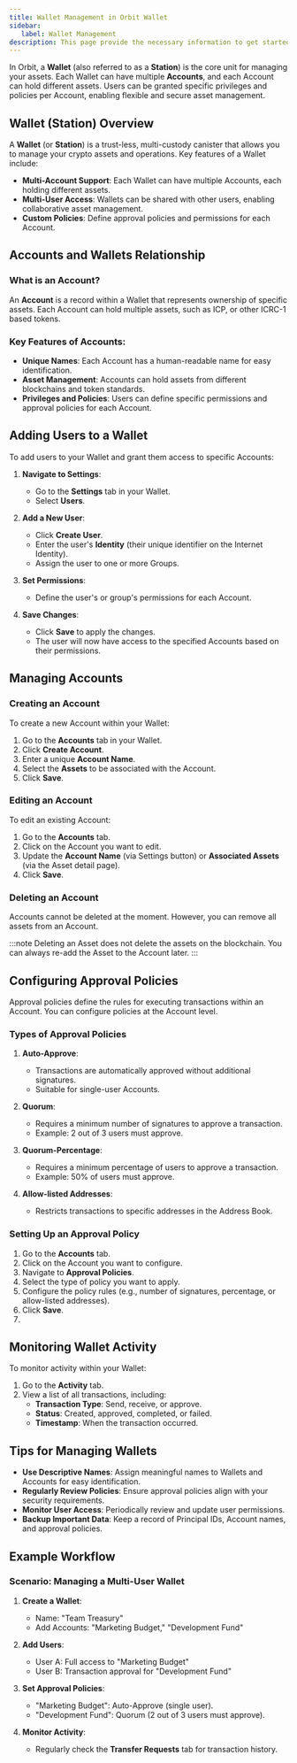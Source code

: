 ```yaml
---
title: Wallet Management in Orbit Wallet
sidebar:
   label: Wallet Management
description: This page provide the necessary information to get started with Orbit.
---
```



In Orbit, a **Wallet** (also referred to as a **Station**) is the core unit for managing your assets. Each Wallet can have multiple **Accounts**, and each Account can hold different assets. Users can be granted specific privileges and policies per Account, enabling flexible and secure asset management.



## Wallet (Station) Overview

A **Wallet** (or **Station**) is a trust-less, multi-custody canister that allows you to manage your crypto assets and operations. Key features of a Wallet include:

- **Multi-Account Support**: Each Wallet can have multiple Accounts, each holding different assets.
- **Multi-User Access**: Wallets can be shared with other users, enabling collaborative asset management.
- **Custom Policies**: Define approval policies and permissions for each Account.



## Accounts and Wallets Relationship

### What is an Account?
An **Account** is a record within a Wallet that represents ownership of specific assets. Each Account can hold multiple assets, such as ICP, or other ICRC-1 based tokens.

### Key Features of Accounts:
- **Unique Names**: Each Account has a human-readable name for easy identification.
- **Asset Management**: Accounts can hold assets from different blockchains and token standards.
- **Privileges and Policies**: Users can define specific permissions and approval policies for each Account.



## Adding Users to a Wallet

To add users to your Wallet and grant them access to specific Accounts:

1. **Navigate to Settings**:
   - Go to the **Settings** tab in your Wallet.
   - Select **Users**.

2. **Add a New User**:
   - Click **Create User**.
   - Enter the user's **Identity** (their unique identifier on the Internet Identity).
   - Assign the user to one or more Groups.

3. **Set Permissions**:
   - Define the user's or group's permissions for each Account.

4. **Save Changes**:
   - Click **Save** to apply the changes.
   - The user will now have access to the specified Accounts based on their permissions.



## Managing Accounts

### Creating an Account
To create a new Account within your Wallet:

1. Go to the **Accounts** tab in your Wallet.
2. Click **Create Account**.
3. Enter a unique **Account Name**.
4. Select the **Assets** to be associated with the Account.
5. Click **Save**.

### Editing an Account
To edit an existing Account:

1. Go to the **Accounts** tab.
2. Click on the Account you want to edit.
3. Update the **Account Name** (via Settings button) or **Associated Assets** (via the Asset detail page).
4. Click **Save**.

### Deleting an Account
Accounts cannot be deleted at the moment. However, you can remove all assets from an Account.

:::note
Deleting an Asset does not delete the assets on the blockchain. You can always re-add the Asset to the Account later.
:::



## Configuring Approval Policies

Approval policies define the rules for executing transactions within an Account. You can configure policies at the Account level.

### Types of Approval Policies
1. **Auto-Approve**:
   - Transactions are automatically approved without additional signatures.
   - Suitable for single-user Accounts.

2. **Quorum**:
   - Requires a minimum number of signatures to approve a transaction.
   - Example: 2 out of 3 users must approve.

3. **Quorum-Percentage**:
   - Requires a minimum percentage of users to approve a transaction.
   - Example: 50% of users must approve.

4. **Allow-listed Addresses**:
   - Restricts transactions to specific addresses in the Address Book.

### Setting Up an Approval Policy
1. Go to the **Accounts** tab.
2. Click on the Account you want to configure.
3. Navigate to **Approval Policies**.
4. Select the type of policy you want to apply.
5. Configure the policy rules (e.g., number of signatures, percentage, or allow-listed addresses).
6. Click **Save**.
7. 


## Monitoring Wallet Activity

To monitor activity within your Wallet:

1. Go to the **Activity** tab.
2. View a list of all transactions, including:
   - **Transaction Type**: Send, receive, or approve.
   - **Status**: Created, approved, completed, or failed.
   - **Timestamp**: When the transaction occurred.



## Tips for Managing Wallets

- **Use Descriptive Names**: Assign meaningful names to Wallets and Accounts for easy identification.
- **Regularly Review Policies**: Ensure approval policies align with your security requirements.
- **Monitor User Access**: Periodically review and update user permissions.
- **Backup Important Data**: Keep a record of Principal IDs, Account names, and approval policies.



## Example Workflow

### Scenario: Managing a Multi-User Wallet
1. **Create a Wallet**:
   - Name: "Team Treasury"
   - Add Accounts: "Marketing Budget," "Development Fund"

2. **Add Users**:
   - User A: Full access to "Marketing Budget"
   - User B: Transaction approval for "Development Fund"

3. **Set Approval Policies**:
   - "Marketing Budget": Auto-Approve (single user).
   - "Development Fund": Quorum (2 out of 3 users must approve).

4. **Monitor Activity**:
   - Regularly check the **Transfer Requests** tab for transaction history.
